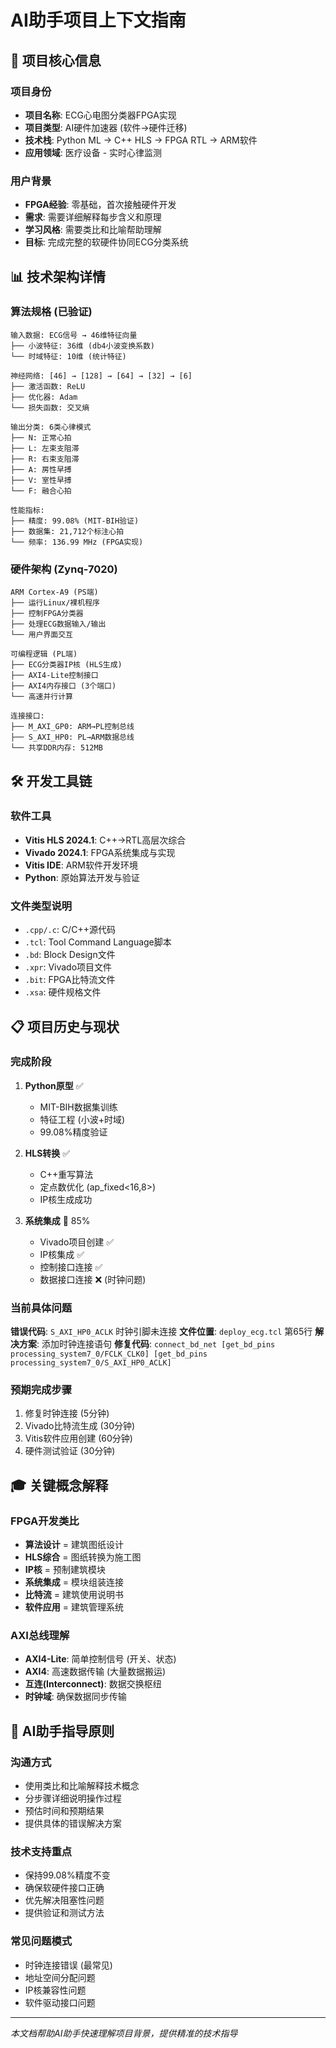 # AI助手项目上下文指南

## 🎯 项目核心信息

### 项目身份
- **项目名称**: ECG心电图分类器FPGA实现
- **项目类型**: AI硬件加速器 (软件→硬件迁移)
- **技术栈**: Python ML → C++ HLS → FPGA RTL → ARM软件
- **应用领域**: 医疗设备 - 实时心律监测

### 用户背景
- **FPGA经验**: 零基础，首次接触硬件开发
- **需求**: 需要详细解释每步含义和原理
- **学习风格**: 需要类比和比喻帮助理解
- **目标**: 完成完整的软硬件协同ECG分类系统

## 📊 技术架构详情

### 算法规格 (已验证)
```
输入数据: ECG信号 → 46维特征向量
├── 小波特征: 36维 (db4小波变换系数)
└── 时域特征: 10维 (统计特征)

神经网络: [46] → [128] → [64] → [32] → [6]
├── 激活函数: ReLU
├── 优化器: Adam
└── 损失函数: 交叉熵

输出分类: 6类心律模式
├── N: 正常心拍
├── L: 左束支阻滞  
├── R: 右束支阻滞
├── A: 房性早搏
├── V: 室性早搏
└── F: 融合心拍

性能指标:
├── 精度: 99.08% (MIT-BIH验证)
├── 数据集: 21,712个标注心拍
└── 频率: 136.99 MHz (FPGA实现)
```

### 硬件架构 (Zynq-7020)
```
ARM Cortex-A9 (PS端)
├── 运行Linux/裸机程序
├── 控制FPGA分类器
├── 处理ECG数据输入/输出
└── 用户界面交互

可编程逻辑 (PL端)  
├── ECG分类器IP核 (HLS生成)
├── AXI4-Lite控制接口
├── AXI4内存接口 (3个端口)
└── 高速并行计算

连接接口:
├── M_AXI_GP0: ARM→PL控制总线
├── S_AXI_HP0: PL→ARM数据总线  
└── 共享DDR内存: 512MB
```

## 🛠️ 开发工具链

### 软件工具
- **Vitis HLS 2024.1**: C++→RTL高层次综合
- **Vivado 2024.1**: FPGA系统集成与实现
- **Vitis IDE**: ARM软件开发环境
- **Python**: 原始算法开发与验证

### 文件类型说明
- `.cpp/.c`: C/C++源代码
- `.tcl`: Tool Command Language脚本
- `.bd`: Block Design文件
- `.xpr`: Vivado项目文件
- `.bit`: FPGA比特流文件
- `.xsa`: 硬件规格文件

## 📋 项目历史与现状

### 完成阶段
1. **Python原型** ✅
   - MIT-BIH数据集训练
   - 特征工程 (小波+时域)
   - 99.08%精度验证

2. **HLS转换** ✅  
   - C++重写算法
   - 定点数优化 (ap_fixed<16,8>)
   - IP核生成成功

3. **系统集成** 🔄 85%
   - Vivado项目创建 ✅
   - IP核集成 ✅
   - 控制接口连接 ✅
   - 数据接口连接 ❌ (时钟问题)

### 当前具体问题
**错误代码**: `S_AXI_HP0_ACLK` 时钟引脚未连接
**文件位置**: `deploy_ecg.tcl` 第65行
**解决方案**: 添加时钟连接语句
**修复代码**: `connect_bd_net [get_bd_pins processing_system7_0/FCLK_CLK0] [get_bd_pins processing_system7_0/S_AXI_HP0_ACLK]`

### 预期完成步骤
1. 修复时钟连接 (5分钟)
2. Vivado比特流生成 (30分钟)
3. Vitis软件应用创建 (60分钟)
4. 硬件测试验证 (30分钟)

## 🎓 关键概念解释

### FPGA开发类比
- **算法设计** = 建筑图纸设计
- **HLS综合** = 图纸转换为施工图
- **IP核** = 预制建筑模块
- **系统集成** = 模块组装连接
- **比特流** = 建筑使用说明书
- **软件应用** = 建筑管理系统

### AXI总线理解
- **AXI4-Lite**: 简单控制信号 (开关、状态)
- **AXI4**: 高速数据传输 (大量数据搬运)
- **互连(Interconnect)**: 数据交换枢纽
- **时钟域**: 确保数据同步传输

## 🤖 AI助手指导原则

### 沟通方式
- 使用类比和比喻解释技术概念
- 分步骤详细说明操作过程
- 预估时间和预期结果
- 提供具体的错误解决方案

### 技术支持重点
- 保持99.08%精度不变
- 确保软硬件接口正确
- 优先解决阻塞性问题
- 提供验证和测试方法

### 常见问题模式
- 时钟连接错误 (最常见)
- 地址空间分配问题
- IP核兼容性问题
- 软件驱动接口问题

---
*本文档帮助AI助手快速理解项目背景，提供精准的技术指导*
